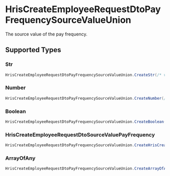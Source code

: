 # HrisCreateEmployeeRequestDtoPayFrequencySourceValueUnion

The source value of the pay frequency.


## Supported Types

### Str

```csharp
HrisCreateEmployeeRequestDtoPayFrequencySourceValueUnion.CreateStr(/* values here */);
```

### Number

```csharp
HrisCreateEmployeeRequestDtoPayFrequencySourceValueUnion.CreateNumber(/* values here */);
```

### Boolean

```csharp
HrisCreateEmployeeRequestDtoPayFrequencySourceValueUnion.CreateBoolean(/* values here */);
```

### HrisCreateEmployeeRequestDtoSourceValuePayFrequency

```csharp
HrisCreateEmployeeRequestDtoPayFrequencySourceValueUnion.CreateHrisCreateEmployeeRequestDtoSourceValuePayFrequency(/* values here */);
```

### ArrayOfAny

```csharp
HrisCreateEmployeeRequestDtoPayFrequencySourceValueUnion.CreateArrayOfAny(/* values here */);
```
